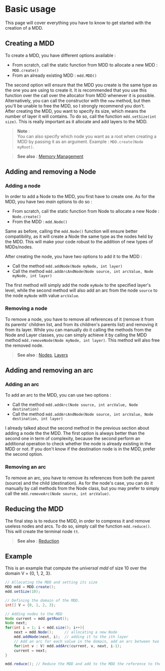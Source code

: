 # Basic usage
This page will cover everything you have to know to get started with the creation of a MDD.

## Creating a MDD
To create a MDD, you have different options available : 
* From scratch, call the static function from MDD to allocate a new MDD : `MDD.create()`
* From an already existing MDD : `mdd.MDD()`

The second option will ensure that the MDD you create is the same type as the one you are using to create it. It is recommended that you use this function over the call over the allocator from MDD whenever it is possible.
Alternatively, you can call the constructor with the `new` method, but then you'll be unable to free the MDD, so I strongly recommend you don't.  
After creating the MDD, you want to specify its size, which means the number of layer it will contains. To do so, call the function `mdd.setSize(int size)`. This is really important as it allocate and add layers to the MDD.

> **Note** :  
> You can also specify which node you want as a root when creating a MDD by passing it as an argument. Example : `MDD.create(Node myRoot)`.

> **See also** : [Memory Management](https://github.com/JungVictor/MDDLib/wiki/Memory-Management)


## Adding and removing a Node

### Adding a node
In order to add a Node to the MDD, you first have to create one. As for the MDD, you have two _main_ options to do so : 
* From scratch, call the static function from Node to allocate a new Node : `Node.create()`
* From the MDD : `mdd.Node()`

Same as before, calling the `mdd.Node()` function will ensure better compatibility, as it will create a Node the same type as the nodes held by the MDD. This will make your code robust to the addition of new types of MDDs/nodes.

After creating the node, you have two options to add it to the MDD : 
* Call the method `mdd.addNode(Node myNode, int layer)`
* Call the method `mdd.addArcAndNode(Node source, int arcValue, Node myNode, int layer)`

The first method will simply add the node `myNode` to the specified layer's level, while the second method will also add an arc from the node `source` to the node `myNode` with value `arcValue`.

### Removing a node
To remove a node, you have to remove all references of it (remove it from its parents' children list, and from its children's parents list) and removing it from its layer. While you can manually do it calling the methods from the Node and Layer classes, you can simply achieve it by calling the MDD method `mdd.removeNode(Node myNode, int layer)`. This method will also free the removed node.


> **See also** : [Nodes](https://github.com/JungVictor/MDDLib/wiki/Structure-and-elements#nodes), [Layers](https://github.com/JungVictor/MDDLib/wiki/Structure-and-elements#layers)


## Adding and removing an arc

### Adding an arc
To add an arc to the MDD, you can use two options : 
* Call the method `mdd.addArc(Node source, int arcValue, Node destination)`
* Call the method `mdd.addArcAndNode(Node source, int arcValue, Node destination, int layer)`

I already talked about the second method in the previous section about adding a node the the MDD. The first option is always better than the second one in term of complexity, because the second perform an additional operation to check whether the node is already existing in the MDD or not. If you don't know if the destination node is in the MDD, prefer the second option.

### Removing an arc
To remove an arc, you have to remove its references from both the parent (source) and the child (destination). As for the node's case, you can do it manually by call methods from the Node class, but you may prefer to simply call the `mdd.removeArc(Node source, int arcValue)`.


## Reducing the MDD
The final step is to reduce the MDD, in order to compress it and remove useless nodes and arcs. To do so, simply call the function `mdd.reduce()`. This will create the terminal node `tt`.

> **See also** : [Reduction](https://github.com/JungVictor/MDDLib/wiki/Operations#reduction)


## Example
This is an example that compute the _universal mdd_ of size 10 over the domain V = {0, 1, 2, 3}.
```java
// Allocating the MDD and setting its size
MDD mdd = MDD.create();
mdd.setSize(10);

// Defining the domain of the MDD.
int[] V = {0, 1, 2, 3};

// Adding nodes to the MDD
Node current = mdd.getRoot();
Node next;
for(int i = 1; i < mdd.size(); i++){
    next = mdd.Node();     // allocating a new Node
    mdd.addNode(next, i);  // adding it to the ith layer
    // Add an arc for each value in the domain, add an arc between two nodes current and next
    for(int v : V) mdd.addArc(current, v, next, i-1);
    current = next;
}

mdd.reduce(); // Reduce the MDD and add to the MDD the reference to the tt node
```
